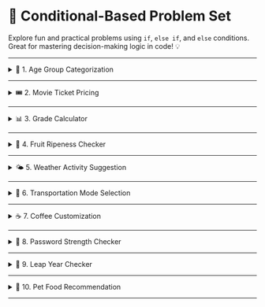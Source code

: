 # 🌟 Conditional-Based Problem Set

Explore fun and practical problems using `if`, `else if`, and `else` conditions. Great for mastering decision-making logic in code! 💡

---

<details>
<summary>🔢 1. Age Group Categorization</summary>

🧠 **Task:**
Classify a person based on their age:

* 👶 **Child:** Less than 13
* 🧒 **Teenager:** 13–19
* 🧑 **Adult:** 20–59
* 👴 **Senior:** 60 and above

</details>

---

<details>
<summary>🎟️ 2. Movie Ticket Pricing</summary>

🎬 **Scenario:**
Ticket prices vary by age and weekday:

* Adults (18+): 💰 \$12
* Children (<18): 💰 \$8
* **Bonus:** Everyone gets a \$2 discount on **Wednesdays**! 📅

</details>

---

<details>
<summary>📊 3. Grade Calculator</summary>

📝 **Objective:**
Assign letter grades based on test scores:

* 🅰️ 90–100
* 🅱️ 80–89
* 🅲 70–79
* 🅳 60–69
* ❌ Below 60 → **Fail**

</details>

---

<details>
<summary>🍌 4. Fruit Ripeness Checker</summary>

🍎 **Goal:**
Determine fruit ripeness by color:

* **Green** → Unripe 🟢
* **Yellow** → Ripe 🟡
* **Brown** → Overripe 🟤
  *(Example: Bananas)*

</details>

---

<details>
<summary>🌤️ 5. Weather Activity Suggestion</summary>

🎯 **Prompt:**
Suggest activities based on the weather:

* ☀️ Sunny → Go for a walk 🚶‍♂️
* 🌧️ Rainy → Read a book 📖
* ❄️ Snowy → Build a snowman ☃️

</details>

---

<details>
<summary>🚗 6. Transportation Mode Selection</summary>

🛣️ **Task:**
Select transportation based on distance:

* 🚶‍♂️ Less than 3 km → Walk
* 🚴‍♀️ 3–15 km → Bike
* 🚗 Over 15 km → Car

</details>

---

<details>
<summary>☕ 7. Coffee Customization</summary>

🧾 **Requirement:**
Let users choose:

* 📏 Size: Small, Medium, or Large
* ➕ Option: Add an "Extra shot" of espresso for more caffeine! ⚡

</details>

---

<details>
<summary>🔐 8. Password Strength Checker</summary>

💻 **Challenge:**
Evaluate password strength:

* <6 characters → ❗ Weak
* 6–10 characters → ⚠️ Medium
* > 10 characters → ✅ Strong

</details>

---

<details>
<summary>📅 9. Leap Year Checker</summary>

📘 **Rule:**
Determine if a year is a leap year:

* Divisible by 4 ✅
* ❌ Not a leap year if divisible by 100 **unless** also divisible by 400 ✔️

</details>

---

<details>
<summary>🐾 10. Pet Food Recommendation</summary>

🍽️ **Task:**
Recommend pet food based on species and age:

* 🐶 Dog < 2 years → Puppy Food
* 🐱 Cat > 5 years → Senior Cat Food
* Customize per pet’s stage of life! 🐾

</details>

---
